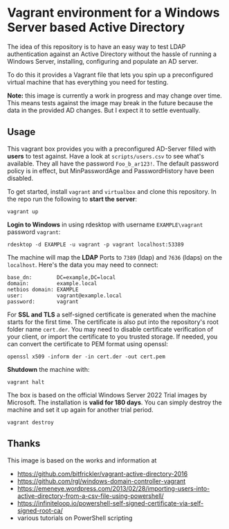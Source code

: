 # Vagrant environment for a Windows Server based Active Directory

The idea of this repository is to have an easy way to test LDAP authentication against an Active Directory without the hassle of running a Windows Server, installing, configuring and populate an AD server.

To do this it provides a Vagrant file that lets you spin up a preconfigured virtual machine that has everything you need for testing.

**Note:** this image is currently a work in progress and may change over time. This means tests against the image may break in the future because the data in the provided AD changes. But I expect it to settle eventually.

## Usage

This vagrant box provides you with a preconfigured AD-Server filled with **users** to test against. Have a look at `scripts/users.csv` to see what's available. They all have the password `Foo_b_ar123!`. The default password policy is in effect, but MinPasswordAge and PasswordHistory have been disabled.

To get started, install `vagrant` and `virtualbox` and clone this repository. In the repo run the following to **start the server**:

    vagrant up

**Login to Windows** in using rdesktop with username `EXAMPLE\vagrant` password `vagrant`:

    rdesktop -d EXAMPLE -u vagrant -p vagrant localhost:53389

The machine will map the **LDAP** Ports to `7389` (ldap) and `7636` (ldaps) on the `localhost`. Here's the data you may need to connect:

    base_dn:        DC=example,DC=local
    domain:         example.local
    netbios domain: EXAMPLE
    user:           vagrant@example.local
    password:       vagrant

For **SSL and TLS** a self-signed certificate is generated when the machine starts for the first time. The certificate is also put into the repository's root folder name `cert.der`. You may need to disable certificate verification of your client, or import the certificate to you trusted storage. If needed, you can convert the certificate to PEM format using openssl:

    openssl x509 -inform der -in cert.der -out cert.pem

**Shutdown** the machine with:

    vagrant halt

The box is based on the official Windows Server 2022 Trial images by Microsoft. The installation is **valid for 180 days**. You can simply destroy the machine and set it up again for another trial period.

    vagrant destroy

## Thanks

This image is based on the works and information at

  * https://github.com/bitfrickler/vagrant-active-directory-2016
  * https://github.com/rgl/windows-domain-controller-vagrant
  * https://emeneye.wordpress.com/2013/02/28/importing-users-into-active-directory-from-a-csv-file-using-powershell/
  * https://infiniteloop.io/powershell-self-signed-certificate-via-self-signed-root-ca/
  * various tutorials on PowerShell scripting
